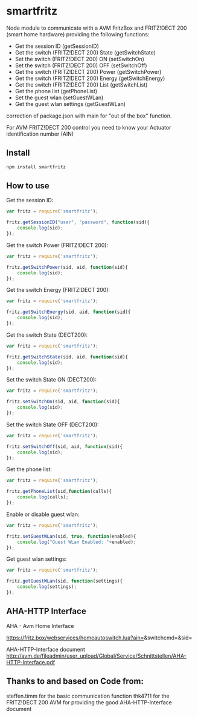 # smartfritz

Node module to communicate with a AVM FritzBox and FRITZ!DECT 200 (smart home hardware) providing the following functions:

- Get the session ID (getSessionID)
- Get the switch (FRITZ!DECT 200) State (getSwitchState)
- Set the switch (FRITZ!DECT 200) ON (setSwitchOn)
- Set the switch (FRITZ!DECT 200) OFF (setSwitchOff)
- Get the switch (FRITZ!DECT 200) Power (getSwitchPower)
- Get the switch (FRITZ!DECT 200) Energy (getSwitchEnergy)
- Get the switch (FRITZ!DECT 200) List (getSwitchList)
- Get the phone list (getPhoneList)
- Set the guest wlan (setGuestWLan)
- Get the guest wlan settings (getGuestWLan)

correction of package.json with main for "out of the box" function.

For AVM FRITZ!DECT 200  control you need to know your Actuator identification number (AIN)

## Install

```bash
npm install smartfritz
```

## How to use

Get the session ID:
```js
var fritz = require('smartfritz');

fritz.getSessionID("user", "password", function(sid){
    console.log(sid);
});
```

Get the switch Power (FRITZ!DECT 200):
```js
var fritz = require('smartfritz');

fritz.getSwitchPower(sid, aid, function(sid){
    console.log(sid);
});
```

Get the switch Energy (FRITZ!DECT 200):
```js
var fritz = require('smartfritz');

fritz.getSwitchEnergy(sid, aid, function(sid){
    console.log(sid);
});
```

Get the switch State (DECT200):
```js
var fritz = require('smartfritz');

fritz.getSwitchState(sid, aid, function(sid){
    console.log(sid);
});
```

Set the switch State ON (DECT200):
```js
var fritz = require('smartfritz');

fritz.setSwitchOn(sid, aid, function(sid){
    console.log(sid);
});
```

Set the switch State OFF (DECT200):
```js
var fritz = require('smartfritz');

fritz.setSwitchOff(sid, aid, function(sid){
    console.log(sid);
});
```

Get the phone list:
```js
var fritz = require('smartfritz');

fritz.getPhoneList(sid,function(calls){
    console.log(calls);
});

```

Enable or disable guest wlan:
```js
var fritz = require('smartfritz');

fritz.setGuestWLan(sid, true, function(enabled){
    console.log("Guest WLan Enabled: "+enabled);
});
```

Get guest wlan settings:
```js
var fritz = require('smartfritz');

fritz.getGuestWLan(sid, function(settings){
    console.log(settings);
});
```

## AHA-HTTP Interface

AHA - Avm Home Interface

https://fritz.box/webservices/homeautoswitch.lua?ain=<ain>&switchcmd=<cmd>&sid=<sid>

AHA-HTTP-Interface document 
http://avm.de/fileadmin/user_upload/Global/Service/Schnittstellen/AHA-HTTP-Interface.pdf

## Thanks to and based on Code from:

steffen.timm for the basic communication function
thk4711 for the FRITZ!DECT 200
AVM for providing the good AHA-HTTP-Interface document 



